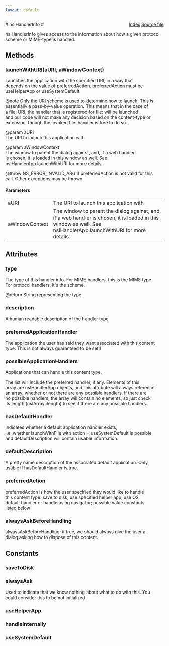 ```yaml
---
layout: default
---
```

<div class='links' style='float:right'><a href="../index.html">Index</a>
<a href="http://dxr.mozilla.org/mozilla-central/source/netwerk/mime/nsIMIMEInfo.idl">Source file</a>
</div>
# nsIHandlerInfo #
  
nsIHandlerInfo gives access to the information about how a given protocol  
scheme or MIME-type is handled.  
  

## Methods ##

### launchWithURI(aURI, aWindowContext) ###
  
Launches the application with the specified URI, in a way that  
depends on the value of preferredAction. preferredAction must be  
useHelperApp or useSystemDefault.  
   
@note Only the URI scheme is used to determine how to launch.  This is  
essentially a pass-by-value operation.  This means that in the case of  
a file: URI, the handler that is registered for file: will be launched  
and our code will not make any decision based on the content-type or  
extension, though the invoked file: handler is free to do so.   
  
@param aURI  
       The URI to launch this application with  
  
@param aWindowContext   
       The window to parent the dialog against, and, if a web handler  
       is chosen, it is loaded in this window as well.  See   
       nsIHandlerApp.launchWithURI for more details.  
  
@throw NS_ERROR_INVALID_ARG if preferredAction is not valid for this  
call. Other exceptions may be thrown.  
  

#### Parameters ####

<table>

<tr>
<td>aURI</td>
<td>       The URI to launch this application with  
</td>
</tr>

<tr>
<td>aWindowContext</td>
<td>       The window to parent the dialog against, and, if a web handler  
       is chosen, it is loaded in this window as well.  See   
       nsIHandlerApp.launchWithURI for more details.  
</td>
</tr>

</table>

## Attributes ##

### type ###
  
The type of this handler info.  For MIME handlers, this is the MIME type.  
For protocol handlers, it's the scheme.  
  
@return String representing the type.  
  

### description ###
  
A human readable description of the handler type  
  

### preferredApplicationHandler ###
  
The application the user has said they want associated with this content  
type. This is not always guaranteed to be set!!  
  

### possibleApplicationHandlers ###
  
Applications that can handle this content type.  
  
The list will include the preferred handler, if any.  Elements of this  
array are nsIHandlerApp objects, and this attribute will always reference  
an array, whether or not there are any possible handlers.  If there are  
no possible handlers, the array will contain no elements, so just check  
its length (nsIArray::length) to see if there are any possible handlers.  
  

### hasDefaultHandler ###
  
Indicates whether a default application handler exists,  
i.e. whether launchWithFile with action = useSystemDefault is possible  
and defaultDescription will contain usable information.  
  

### defaultDescription ###
  
A pretty name description of the associated default application. Only  
usable if hasDefaultHandler is true.  
  

### preferredAction ###
  
preferredAction is how the user specified they would like to handle  
this content type: save to disk, use specified helper app, use OS  
default handler or handle using navigator; possible value constants  
listed below  
  

### alwaysAskBeforeHandling ###
  
alwaysAskBeforeHandling: if true, we should always give the user a  
dialog asking how to dispose of this content.  
  

## Constants ##

### saveToDisk ###

### alwaysAsk ###
  
Used to indicate that we know nothing about what to do with this.  You  
could consider this to be not initialized.  
  

### useHelperApp ###

### handleInternally ###

### useSystemDefault ###
